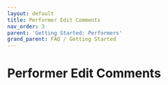 ```yaml
---
layout: default
title: Performer Edit Comments
nav_order: 3
parent: 'Getting Started: Performers'
grand_parent: FAQ / Getting Started
---
```


# Performer Edit Comments
